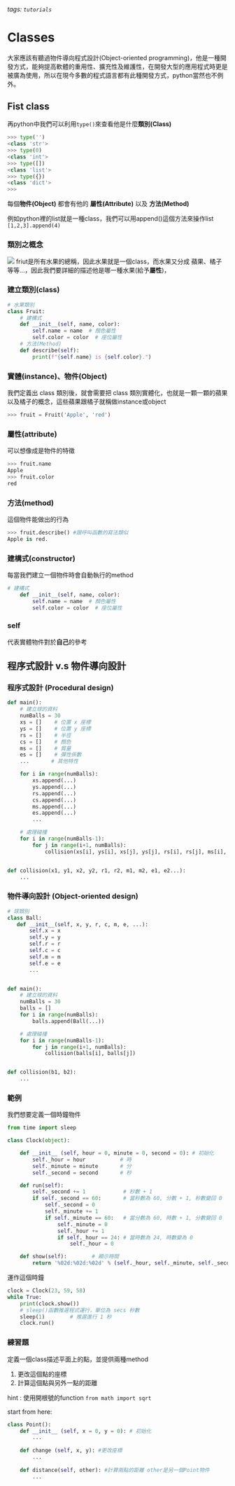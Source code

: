 ###### tags: `tutorials`

# Classes 

大家應該有聽過物件導向程式設計(Object-oriented programming)，他是一種開發方式，能夠提高軟體的重用性、擴充性及維護性，在開發大型的應用程式時更是被廣為使用，所以在現今多數的程式語言都有此種開發方式，python當然也不例外。

## Fist class

再python中我們可以利用`type()`來查看他是什麼**類別(Class)**
 
```python
>>> type('')
<class 'str'>
>>> type(0)
<class 'int'>
>>> type([])
<class 'list'>
>>> type({})
<class 'dict'>
>>>
```

每個**物件(Object)** 都會有他的 **屬性(Attribute)** 以及 **方法(Method)**

例如python裡的list就是一種class，我們可以用append()這個方法來操作list `[1,2,3].append(4)`

### 類別之概念

![](https://i.imgur.com/bKp61KE.png)
friut是所有水果的總稱，因此水果就是一個class，而水果又分成
蘋果、橘子等等...，因此我們要詳細的描述他是哪一種水果(給予**屬性**)，

### 建立類別(class)

```python
# 水果類別
class Fruit:
    # 建構式
    def __init__(self, name, color):
        self.name = name  # 顏色屬性
        self.color = color  # 座位屬性
    # 方法(Method)
    def describe(self):
        print(f"{self.name} is {self.color}.")
```

### 實體(instance)、物件(Object)
我們定義出 class 類別後，就會需要把 class 類別實體化，也就是一顆一顆的蘋果以及橘子的概念，這些蘋果跟橘子就稱做instance或object
```python
>>> fruit = Fruit('Apple', 'red')
```

### 屬性(attribute)

可以想像成是物件的特徵
```python
>>> fruit.name
Apple
>>> fruit.color
red
```

### 方法(method)

這個物件能做出的行為

```python
>>> fruit.describe() #跟呼叫函數的寫法類似
Apple is red.  
```

### 建構式(constructor)

每當我們建立一個物件時會自動執行的method

```python
# 建構式
    def __init__(self, name, color):
        self.name = name  # 顏色屬性
        self.color = color  # 座位屬性
```

### self

代表實體物件對於**自己**的參考


## 程序式設計 v.s 物件導向設計

### 程序式設計 (Procedural design)

```python
def main():
    # 建立球的資料
    numBalls = 30
    xs = []    # 位置 x 座標
    ys = []    # 位置 y 座標
    rs = []    # 半徑
    cs = []    # 顏色
    ms = []    # 質量
    es = []    # 彈性係數
    ...       # 其他特性

    for i in range(numBalls):   
        xs.append(...)
        ys.append(...)
        rs.append(...)
        cs.append(...)
        ms.append(...)
        es.append(...)
        ...

    # 處理碰撞
    for i in range(numBalls-1):
        for j in range(i+1, numBalls):
            collision(xs[i], ys[i], xs[j], ys[j], rs[i], rs[j], ms[i], ms[j], es[i], es[j] ...)


def collision(x1, y1, x2, y2, r1, r2, m1, m2, e1, e2...):
    ...
```

###  物件導向設計 (Object-oriented design)

```python
# 球類別
class Ball:
   def __init__(self, x, y, r, c, m, e, ...):
       self.x = x
       self.y = y
       self.r = r
       self.c = c
       self.m = m
       self.e = e
       ...


def main():
    # 建立球的資料
    numBalls = 30
    balls = []
    for i in range(numBalls):   
        balls.append(Ball(...))

    # 處理碰撞
    for i in range(numBalls-1):
        for j in range(i+1, numBalls):
            collision(balls[i], balls[j])


def collision(b1, b2):
    ...
```


### 範例

我們想要定義一個時鐘物件

```python
from time import sleep

class Clock(object):

    def __init__ (self, hour = 0, minute = 0, second = 0): # 初始化
        self._hour = hour           # 時
        self._minute = minute       # 分
        self._second = second       # 秒

    def run(self):
        self._second += 1            # 秒數 + 1
        if self._second == 60:       # 當秒數為 60, 分數 + 1, 秒數變回 0
            self._second = 0
            self._minute += 1
            if self._minute == 60:   # 當分數為 60, 時數 + 1, 分數變回 0
                self._minute = 0
                self._hour += 1
                if self._hour == 24: # 當時數為 24, 時數變為 0
                    self._hour = 0

    def show(self):        # 顯示時間
        return '%02d:%02d:%02d' % (self._hour, self._minute, self._second)

```

運作這個時鐘

```python
clock = Clock(23, 59, 58)
while True:
    print(clock.show())
    # sleep()函數推遲程式運行，單位為 secs 秒數
    sleep(1)        # 推遲進行 1 秒
    clock.run()
```


### 練習題

定義一個class描述平面上的點，並提供兩種method

1. 更改這個點的座標
2. 計算這個點與另外一點的距離

hint : 使用開根號的function `from math import sqrt`

start from here:
```python
class Point():
    def __init__ (self, x = 0, y = 0): # 初始化
        ...
        
    def change (self, x, y): #更改座標
        ...
        
    def distance(self, other): #計算兩點的距離 other是另一個Point物件
        ...
        
```

<!-- from math import sqrt

class Point(object):

    def __init__ (self, x = 0, y = 0): # 初始化 
        self.x = x                # x 座標
        self.y = y                # y 座標

    def move_to (self, x, y):  # 移動到指定位置
        self.x = x            # x 座標
        self.y = y            # y 座標

    def move_by (self, dx, dy):  # 移動指定的增量
        self.x += dx            # x 座標的增量
        self.y += dy            # y 座標的增量

    def distance_to (self, other): # 計算兩點的距離 other：另一個點
        dx = self.x - other.x   
        dy = self.y - other.y
        return sqrt(dx ** 2 + dy ** 2)

    def __str__(self):
        return '(%s, %s)' % (str(self.x), str(self.y))

def main():
    p1 = Point(3, 5)
    p2 = Point()      # (0, 0)
    print(p1)
    print(p2)
    p1.move_to(-1, 2)
    p2.move_by(3, 5)
    print(p1)
    print(p2)
    print(p1.distance_to(p2))

if __name__ == '__main__':
    main() -->